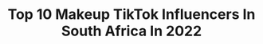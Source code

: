 ---
title: Top 10 Makeup TikTok Influencers In South Africa In 2022
description: >-
  Find top makeup TikTok influencers in South Africa in 2022. Most popular hashtags: #makeup #fyp #foryou #foryoupage.
platform: TikTok
hits: 64
text_top: Discover the most popular TikTok accounts on inBeat.
text_bottom: inBeat has 64 TikTok influencers like this in South Africa for you to pitch.
profiles:
  - username: "hecallsmebeautifulone"
    fullname: >-
      Sam
    bio: >-
      28 Boss babe Makeup artist Fearfully & wonderfully made pslm 139:14 Woman of God
    location: "South Africa"
    followers: 12100
    engagement: 1365
    commentsToLikes: 0.063582
    id: ckdbzpv5of2ls0j23afmer0ps
    verified: false
    hashtags: "#tattoedwoman, #fyp, #southafrican, #happy"
  - username: "kandyslife"
    fullname: >-
      Kandy
    bio: >-
      DANCE 💃 MAKEUP 💄 AND FASHION ❤️ YOUTUBE: @kandykanemakeup Follow me ON INSTA!
    location: "South Africa"
    followers: 13900
    engagement: 446
    commentsToLikes: 0.019275
    id: ck9gtpy8qnsyb0j78js37bl1k
    verified: false
    hashtags: "#tiktokdance, #fyp, #dancetiktok, #southafrica"
  - username: "v4r5h4"
    fullname: >-
      Vee
    bio: >-
      she/they
    location: "South Africa"
    followers: 147600
    engagement: 2554
    commentsToLikes: 0.018695
    id: ck9f48do6l5180j78dki5otq1
    verified: false
    hashtags: "#foryou, #makeup, #tutorial, #fyp"
  - username: "murry.pinheiro"
    fullname: >-
      murry.pinheiro
    bio: >-
      nUmB 🥀 Follow me on Instagram - murry.pinheiro 95,5K reasons to smile 🌸
    location: "South Africa"
    followers: 95500
    engagement: 1997
    commentsToLikes: 0.032653
    id: ckb9r8jgqnozm0j23nbufx0dv
    verified: false
    hashtags: "#slowmotion, #laughs, #southafrica, #dancer"
  - username: "bella_monsoon"
    fullname: >-
      bella_monsoon
    bio: >-
      a.k.a The Shapeshifter💄 👀Find me on Instagram for exclusive content👀 📍🇿🇦
    location: "South Africa"
    followers: 140200
    engagement: 1753
    commentsToLikes: 0.036223
    id: ckbkxz3f3u4to0j23q35zvek1
    verified: true
    hashtags: "#halloweenlooks, #makeupartist, #cosplay, #coraline"
  - username: "a.e.s.t.h.e.t.i.c_15"
    fullname: >-
      ℝ𝕠𝕤𝕖𝕤🌹❤️
    bio: >-
      Heyy welcome to my page シ Imagine if you followed🥺💛 🍒❤️
    location: "South Africa"
    followers: 404600
    engagement: 2202
    commentsToLikes: 0.017612
    id: ck9rm6tfu1hm50j78sxpj726n
    verified: false
    hashtags: "#makeup, #bling, #trending, #wow"
  - username: "liandrivelzel"
    fullname: >-
      Liandri Velzel
    bio: >-
      Instagram: @artbyliandri Facebook: Art by Liandri 🇳🇱 🇿🇦
    location: "South Africa"
    followers: 13400
    engagement: 1679
    commentsToLikes: 0.035128
    id: ckbkz272xvdi00j23vjrtyl58
    verified: false
    hashtags: "#hogwarts, #jensen, #makeup, #weasleytwins"
  - username: "tarynemarupen"
    fullname: >-
      Taryne Marupen
    bio: >-
      IG: taryne_m Sc: raynie_m 🇿🇦
    location: "South Africa"
    followers: 59800
    engagement: 1693
    commentsToLikes: 0.020995
    id: ckcejpu0ispmp0j238c2iyag5
    verified: false
    hashtags: "#tiktoksa, #fyp, #halloweenmakeup, #halloweenmakeuplook"
  - username: "sphokuhle.n"
    fullname: >-
      Sphokuhle.n
    bio: >-
      Positive vibes only! South African 🇿🇦 19 Insta:s.crumptious
    location: "South Africa"
    followers: 608200
    engagement: 1620
    commentsToLikes: 0.012510
    id: ckbb2ddaisqss0j23104htmlm
    verified: false
    hashtags: "#tiktoksa, #seemeontrace, #makeup, #fyp"
  - username: "gabsolo"
    fullname: >-
      𝖌𝖆𝖇𝖇𝖞
    bio: >-
      ˚✧₊⁎18⁎⁺˳✧༚ honestly just wait for my yt, it’s coming soon
    location: "South Africa"
    followers: 43900
    engagement: 1750
    commentsToLikes: 0.033789
    id: ck977blh03l8i0j78kpv9uxpe
    verified: false
    hashtags: "#fy, #duet, #narnia, #fyp"
---